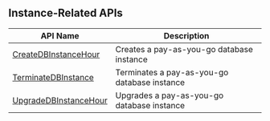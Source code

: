 ## Instance-Related APIs

| API Name | Description |
|---------|---------|
| [CreateDBInstanceHour](https://cloud.tencent.com/document/api/240/31809) | Creates a pay-as-you-go database instance |
| [TerminateDBInstance](https://cloud.tencent.com/document/api/240/31808) | Terminates a pay-as-you-go database instance |
| [UpgradeDBInstanceHour](https://cloud.tencent.com/document/api/240/31806) | Upgrades a pay-as-you-go database instance |


